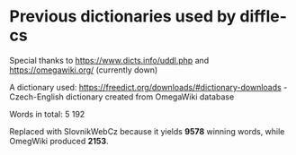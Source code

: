 # Previous dictionaries used by diffle-cs

Special thanks to https://www.dicts.info/uddl.php and https://omegawiki.org/ (currently down)

A dictionary used: https://freedict.org/downloads/#dictionary-downloads - Czech-English dictionary created from OmegaWiki database

Words in total: 5 192

Replaced with SlovnikWebCz because it yields **9578** winning words, while OmegWiki produced **2153**.
